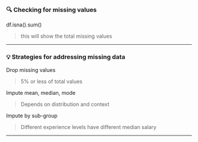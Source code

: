 ### 🔍 Checking for missing values
df.isna().sum() 
> this will show the total missing values

---

### 💡 Strategies for addressing missing data
Drop missing values
> 5% or less of total values

Impute mean, median, mode
> Depends on distribution and context

Impute by sub-group
> Different experience levels have different median salary

---
